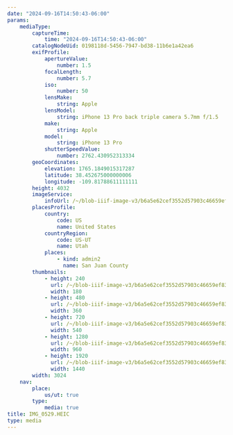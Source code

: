 ```yaml
---
date: "2024-09-16T14:50:43-06:00"
params:
    mediaType:
        captureTime:
            time: "2024-09-16T14:50:43-06:00"
        catalogNodeUid: 0198118d-5456-7947-bd38-11b6e1a42ea6
        exifProfile:
            apertureValue:
                number: 1.5
            focalLength:
                number: 5.7
            iso:
                number: 50
            lensMake:
                string: Apple
            lensModel:
                string: iPhone 13 Pro back triple camera 5.7mm f/1.5
            make:
                string: Apple
            model:
                string: iPhone 13 Pro
            shutterSpeedValue:
                number: 2762.430952313334
        geoCoordinates:
            elevation: 1765.1849015317287
            latitude: 38.452675000000006
            longitude: -109.81788611111111
        height: 4032
        imageService:
            infoUrl: /~/blob-iiif-image-v3/b6a5e62cef3552d57903c46659ef8326f3ddb452d600b9f97e6408bfdd97eef7/info.json
        placesProfile:
            country:
                code: US
                name: United States
            countryRegion:
                code: US-UT
                name: Utah
            places:
                - kind: admin2
                  name: San Juan County
        thumbnails:
            - height: 240
              url: /~/blob-iiif-image-v3/b6a5e62cef3552d57903c46659ef8326f3ddb452d600b9f97e6408bfdd97eef7/full/180%2C240/0/default.jpg
              width: 180
            - height: 480
              url: /~/blob-iiif-image-v3/b6a5e62cef3552d57903c46659ef8326f3ddb452d600b9f97e6408bfdd97eef7/full/360%2C480/0/default.jpg
              width: 360
            - height: 720
              url: /~/blob-iiif-image-v3/b6a5e62cef3552d57903c46659ef8326f3ddb452d600b9f97e6408bfdd97eef7/full/540%2C720/0/default.jpg
              width: 540
            - height: 1280
              url: /~/blob-iiif-image-v3/b6a5e62cef3552d57903c46659ef8326f3ddb452d600b9f97e6408bfdd97eef7/full/960%2C1280/0/default.jpg
              width: 960
            - height: 1920
              url: /~/blob-iiif-image-v3/b6a5e62cef3552d57903c46659ef8326f3ddb452d600b9f97e6408bfdd97eef7/full/1440%2C1920/0/default.jpg
              width: 1440
        width: 3024
    nav:
        place:
            us/ut: true
        type:
            media: true
title: IMG_0529.HEIC
type: media
---
```


